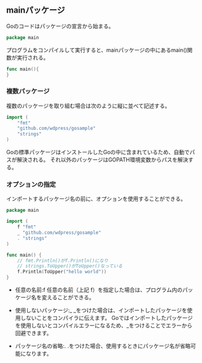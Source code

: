 ## mainパッケージ
Goのコードはパッケージの宣言から始まる。

```.go
package main
```

プログラムをコンパイルして実行すると、mainパッケージの中にあるmain()関数が実行される。

```main.go
func main(){
}
```


### 複数パッケージ
複数のパッケージを取り組む場合は次のように縦に並べて記述する。
```.go
import (
    "fmt"
    "github.com/wdpress/gosample"
    "strings"
)
```
Goの標準パッケージはインストールしたGoの中に含まれているため、自動でパスが解決される。
それ以外のパッケージはGOPATH環境変数からパスを解決する。

### オプションの指定
インポートするパッケージ名の前に、オプションを使用することができる。
```.go
package main

import (
    f "fmt"
    _ "github.com/wdpress/gosample"
    . "strings"
)

func main() {
    // fmt.Println()がf.Println()になり
    // strings.ToUpper()がToUpper()なっている
    f.Println(ToUpper("hello world"))
}
```
+ 任意の名前:f
任意の名前（上記 f）を指定した場合は、プログラム内のパッケージ名を変えることができる。

+ 使用しないパッケージ:_
_をつけた場合は、インポートしたパッケージを使用しないことをコンパイラに伝えます。
Goではインポートしたパッケージを使用しないとコンパイルエラーになるため、_をつけることでエラーから回避できます。

+ パッケージ名の省略:.
.をつけた場合、使用するときにパッケージ名が省略可能になります。

